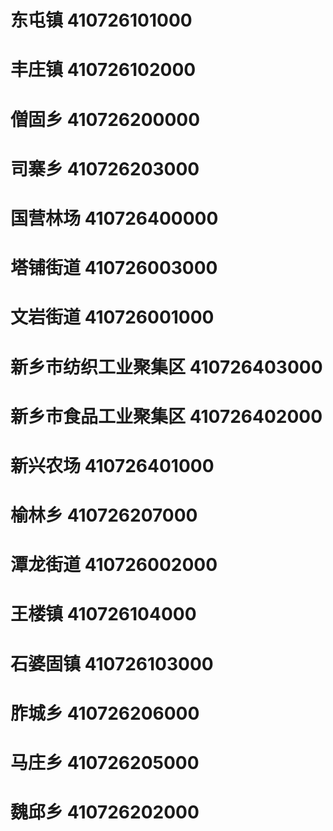 # 东屯镇 410726101000
# 丰庄镇 410726102000
# 僧固乡 410726200000
# 司寨乡 410726203000
# 国营林场 410726400000
# 塔铺街道 410726003000
# 文岩街道 410726001000
# 新乡市纺织工业聚集区 410726403000
# 新乡市食品工业聚集区 410726402000
# 新兴农场 410726401000
# 榆林乡 410726207000
# 潭龙街道 410726002000
# 王楼镇 410726104000
# 石婆固镇 410726103000
# 胙城乡 410726206000
# 马庄乡 410726205000
# 魏邱乡 410726202000
